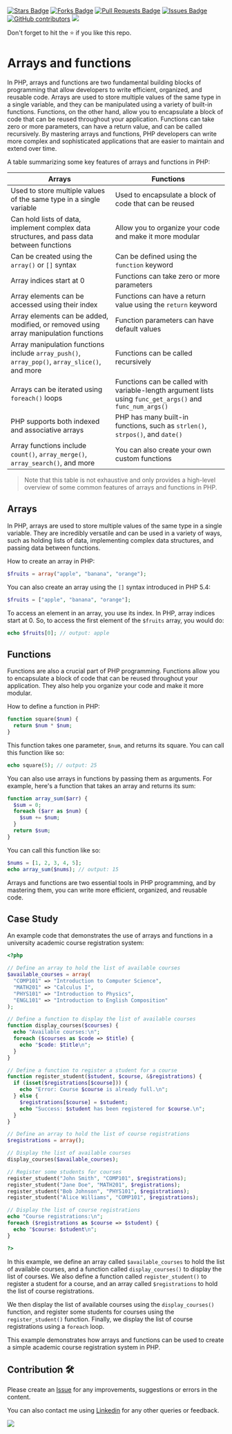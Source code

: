 <a href="https://github.com/drshahizan/learn-php/stargazers"><img src="https://img.shields.io/github/stars/drshahizan/learn-php" alt="Stars Badge"/></a>
<a href="https://github.com/drshahizan/learn-php/network/members"><img src="https://img.shields.io/github/forks/drshahizan/learn-php" alt="Forks Badge"/></a>
<a href="https://github.com/drshahizan/learn-php/pulls"><img src="https://img.shields.io/github/issues-pr/drshahizan/learn-php" alt="Pull Requests Badge"/></a>
<a href="https://github.com/drshahizan/learn-php/issues"><img src="https://img.shields.io/github/issues/drshahizan/learn-php" alt="Issues Badge"/></a>
<a href="https://github.com/drshahizan/learn-php/graphs/contributors"><img alt="GitHub contributors" src="https://img.shields.io/github/contributors/drshahizan/learn-php?color=2b9348"></a>
![](https://visitor-badge.glitch.me/badge?page_id=drshahizan/learn-php)

Don't forget to hit the :star: if you like this repo.

# Arrays and functions
In PHP, arrays and functions are two fundamental building blocks of programming that allow developers to write efficient, organized, and reusable code. Arrays are used to store multiple values of the same type in a single variable, and they can be manipulated using a variety of built-in functions. Functions, on the other hand, allow you to encapsulate a block of code that can be reused throughout your application. Functions can take zero or more parameters, can have a return value, and can be called recursively. By mastering arrays and functions, PHP developers can write more complex and sophisticated applications that are easier to maintain and extend over time.

A table summarizing some key features of arrays and functions in PHP:

| Arrays                                   | Functions                                             |
|------------------------------------------|-------------------------------------------------------|
| Used to store multiple values of the same type in a single variable | Used to encapsulate a block of code that can be reused |
| Can hold lists of data, implement complex data structures, and pass data between functions | Allow you to organize your code and make it more modular |
| Can be created using the `array()` or `[]` syntax | Can be defined using the `function` keyword |
| Array indices start at 0 | Functions can take zero or more parameters |
| Array elements can be accessed using their index | Functions can have a return value using the `return` keyword |
| Array elements can be added, modified, or removed using array manipulation functions | Function parameters can have default values |
| Array manipulation functions include `array_push()`, `array_pop()`, `array_slice()`, and more | Functions can be called recursively |
| Arrays can be iterated using `foreach()` loops | Functions can be called with variable-length argument lists using `func_get_args()` and `func_num_args()` |
| PHP supports both indexed and associative arrays | PHP has many built-in functions, such as `strlen()`, `strpos()`, and `date()` |
| Array functions include `count()`, `array_merge()`, `array_search()`, and more | You can also create your own custom functions |

> Note that this table is not exhaustive and only provides a high-level overview of some common features of arrays and functions in PHP.

## Arrays
In PHP, arrays are used to store multiple values of the same type in a single variable. They are incredibly versatile and can be used in a variety of ways, such as holding lists of data, implementing complex data structures, and passing data between functions.

How to create an array in PHP:

```php
$fruits = array("apple", "banana", "orange");
```

You can also create an array using the `[]` syntax introduced in PHP 5.4:

```php
$fruits = ["apple", "banana", "orange"];
```

To access an element in an array, you use its index. In PHP, array indices start at 0. So, to access the first element of the `$fruits` array, you would do:

```php
echo $fruits[0]; // output: apple
```
## Functions
Functions are also a crucial part of PHP programming. Functions allow you to encapsulate a block of code that can be reused throughout your application. They also help you organize your code and make it more modular.

How to define a function in PHP:

```php
function square($num) {
  return $num * $num;
}
```

This function takes one parameter, `$num`, and returns its square. You can call this function like so:

```php
echo square(5); // output: 25
```

You can also use arrays in functions by passing them as arguments. For example, here's a function that takes an array and returns its sum:

```php
function array_sum($arr) {
  $sum = 0;
  foreach ($arr as $num) {
    $sum += $num;
  }
  return $sum;
}
```

You can call this function like so:

```php
$nums = [1, 2, 3, 4, 5];
echo array_sum($nums); // output: 15
```

Arrays and functions are two essential tools in PHP programming, and by mastering them, you can write more efficient, organized, and reusable code.

## Case Study
An example code that demonstrates the use of arrays and functions in a university academic course registration system:

```php
<?php

// Define an array to hold the list of available courses
$available_courses = array(
  "COMP101" => "Introduction to Computer Science",
  "MATH201" => "Calculus I",
  "PHYS101" => "Introduction to Physics",
  "ENGL101" => "Introduction to English Composition"
);

// Define a function to display the list of available courses
function display_courses($courses) {
  echo "Available courses:\n";
  foreach ($courses as $code => $title) {
    echo "$code: $title\n";
  }
}

// Define a function to register a student for a course
function register_student($student, $course, &$registrations) {
  if (isset($registrations[$course])) {
    echo "Error: Course $course is already full.\n";
  } else {
    $registrations[$course] = $student;
    echo "Success: $student has been registered for $course.\n";
  }
}

// Define an array to hold the list of course registrations
$registrations = array();

// Display the list of available courses
display_courses($available_courses);

// Register some students for courses
register_student("John Smith", "COMP101", $registrations);
register_student("Jane Doe", "MATH201", $registrations);
register_student("Bob Johnson", "PHYS101", $registrations);
register_student("Alice Williams", "COMP101", $registrations);

// Display the list of course registrations
echo "Course registrations:\n";
foreach ($registrations as $course => $student) {
  echo "$course: $student\n";
}

?>
``` 

In this example, we define an array called `$available_courses` to hold the list of available courses, and a function called `display_courses()` to display the list of courses. We also define a function called `register_student()` to register a student for a course, and an array called `$registrations` to hold the list of course registrations.

We then display the list of available courses using the `display_courses()` function, and register some students for courses using the `register_student()` function. Finally, we display the list of course registrations using a `foreach` loop.

This example demonstrates how arrays and functions can be used to create a simple academic course registration system in PHP.

## Contribution 🛠️
Please create an [Issue](https://github.com/drshahizan/learn-php/issues) for any improvements, suggestions or errors in the content.

You can also contact me using [Linkedin](https://www.linkedin.com/in/drshahizan/) for any other queries or feedback.

![](https://visitor-badge.glitch.me/badge?page_id=drshahizan)
